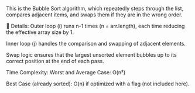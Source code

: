 This is the Bubble Sort algorithm, which repeatedly steps through the list, compares adjacent items, and swaps them if they are in the wrong order.

📌 Details:
Outer loop (i) runs n-1 times (n = arr.length), each time reducing the effective array size by 1.

Inner loop (j) handles the comparison and swapping of adjacent elements.

Swap logic ensures that the largest unsorted element bubbles up to its correct position at the end of each pass.

Time Complexity:
Worst and Average Case: O(n²)

Best Case (already sorted): O(n) if optimized with a flag (not included here).
